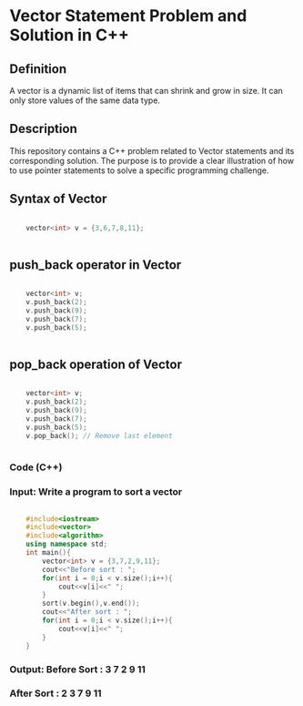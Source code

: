# Vector Statement Problem and Solution in C++

## Definition

A vector is a dynamic list of items that can shrink and grow in size. It can only store values of the same data type.

## Description

This repository contains a C++ problem related to Vector statements and its corresponding solution. The purpose is to provide a clear illustration of how to use pointer statements to solve a specific programming challenge.

## Syntax of Vector

```cpp

    vector<int> v = {3,6,7,8,11};
    
```
## push_back operator in Vector

```cpp

    vector<int> v;
    v.push_back(2);
    v.push_back(9);
    v.push_back(7);
    v.push_back(5);
    
```
## pop_back operation of Vector

```cpp

    vector<int> v;
    v.push_back(2);
    v.push_back(9);
    v.push_back(7);
    v.push_back(5);
    v.pop_back(); // Remove last element
    
```
### Code (C++)

### Input: Write a program to sort a vector
```cpp

    #include<iostream>
    #include<vector>
    #include<algorithm>
    using namespace std;
    int main(){
        vector<int> v = {3,7,2,9,11};
        cout<<"Before sort : ";
        for(int i = 0;i < v.size();i++){
            cout<<v[i]<<" ";
        }
        sort(v.begin(),v.end());
        cout<<"After sort : ";
        for(int i = 0;i < v.size();i++){
            cout<<v[i]<<" ";
        }
    }

```
### Output: Before Sort : 3 7 2 9 11
### After Sort : 2 3 7 9 11



